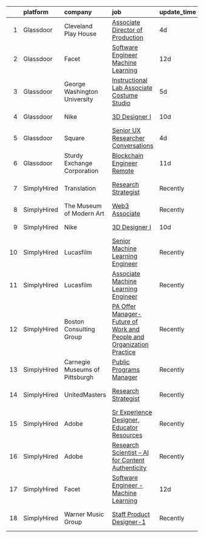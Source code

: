 

|    | platform    | company                        | job                                                                                                                                                                                                                                                                                                          | update_time   | location                 |
|---:|:------------|:-------------------------------|:-------------------------------------------------------------------------------------------------------------------------------------------------------------------------------------------------------------------------------------------------------------------------------------------------------------|:--------------|:-------------------------|
|  1 | Glassdoor   | Cleveland Play House           | [Associate Director of Production](https://www.glassdoor.com/partner/jobListing.htm?pos=104&ao=1136043&s=58&guid=00000181a9116179bf1f10041a3c112f&src=GD_JOB_AD&t=SR&vt=w&ea=1&cs=1_c45a48cf&cb=1656398897686&jobListingId=1007960786071&jrtk=3-0-1g6kh2od1kf3u801-1g6kh2odfg2oi800-492d530367282d36-)       | 4d            | Cleveland, OH            |
|  2 | Glassdoor   | Facet                          | [Software Engineer   Machine Learning](https://www.glassdoor.com/partner/jobListing.htm?pos=101&ao=1136043&s=58&guid=00000181a9116179bf1f10041a3c112f&src=GD_JOB_AD&t=SR&vt=w&ea=1&cs=1_c8a29456&cb=1656398897685&jobListingId=1007942852875&jrtk=3-0-1g6kh2od1kf3u801-1g6kh2odfg2oi800-d72e5880989bd4aa-)   | 12d           | San Francisco, CA        |
|  3 | Glassdoor   | George Washington University   | [Instructional Lab Associate  Costume Studio](https://www.glassdoor.com/partner/jobListing.htm?pos=105&ao=1136043&s=58&guid=00000181a9116179bf1f10041a3c112f&src=GD_JOB_AD&t=SR&vt=w&cs=1_4af68cf6&cb=1656398897686&jobListingId=1007956896837&jrtk=3-0-1g6kh2od1kf3u801-1g6kh2odfg2oi800-8ff18217726aa439-) | 5d            | United States            |
|  4 | Glassdoor   | Nike                           | [3D Designer I](https://www.glassdoor.com/partner/jobListing.htm?pos=102&ao=1136043&s=58&guid=00000181a9116179bf1f10041a3c112f&src=GD_JOB_AD&t=SR&vt=w&cs=1_75d6337b&cb=1656398897686&jobListingId=1007947826288&jrtk=3-0-1g6kh2od1kf3u801-1g6kh2odfg2oi800-612dfb3f0eb8356f-)                               | 10d           | Beaverton, OR            |
|  5 | Glassdoor   | Square                         | [Senior UX Researcher  Conversations](https://www.glassdoor.com/partner/jobListing.htm?pos=106&ao=1136043&s=58&guid=00000181a9116179bf1f10041a3c112f&src=GD_JOB_AD&t=SR&vt=w&cs=1_3d2d6629&cb=1656398897686&jobListingId=1007960814130&jrtk=3-0-1g6kh2od1kf3u801-1g6kh2odfg2oi800-635632c59c92a8bc-)         | 4d            | Seattle, WA              |
|  6 | Glassdoor   | Sturdy Exchange Corporation    | [Blockchain Engineer  Remote ](https://www.glassdoor.com/partner/jobListing.htm?pos=103&ao=1136043&s=58&guid=00000181a9116179bf1f10041a3c112f&src=GD_JOB_AD&t=SR&vt=w&ea=1&cs=1_a83c196c&cb=1656398897686&jobListingId=1007945004698&jrtk=3-0-1g6kh2od1kf3u801-1g6kh2odfg2oi800-cfbd5654e5418373-)           | 11d           | Remote                   |
|  7 | SimplyHired | Translation                    | [Research Strategist](https://www.simplyhired.com/job/QhlNO6tzMwLs37zg_ddKmO4yszqOHywEf52ejSJjLxlJv-xSNn1VpQ?q=generative+artist)                                                                                                                                                                            | Recently      | San Francisco, CA        |
|  8 | SimplyHired | The Museum of Modern Art       | [Web3 Associate](https://www.simplyhired.com/job/YuKI2tqG1D95R1pZjD5X4TDL5EorwMNgW-VnZr6KMSpp97UaGBSgSg?q=generative+artist)                                                                                                                                                                                 | Recently      | New York, NY             |
|  9 | SimplyHired | Nike                           | [3D Designer I](https://www.simplyhired.com/job/VIQl9bidPdjdl0kOo8f4Xb6lk-Uf1P7aGtvTl07Ays0ZyFkZ8ibgWA?q=generative+artist)                                                                                                                                                                                  | 10d           | Beaverton, OR            |
| 10 | SimplyHired | Lucasfilm                      | [Senior Machine Learning Engineer](https://www.simplyhired.com/job/K1xv_KNl6o0_xGy8jMyw7_AS1ts7LiE9uyXiXnJlZiz7U0TOKj37fw?q=generative+artist)                                                                                                                                                               | Recently      | San Francisco, CA        |
| 11 | SimplyHired | Lucasfilm                      | [Associate Machine Learning Engineer](https://www.simplyhired.com/job/XJTtzorP-cvC9W-T4C3Nbsj0BMgIlQp6ZwvKdhPLZqUll3uPYTuIAQ?q=generative+artist)                                                                                                                                                            | Recently      | San Francisco, CA        |
| 12 | SimplyHired | Boston Consulting Group        | [PA Offer Manager- Future of Work and People and Organization Practice](https://www.simplyhired.com/job/tBX2_L-7tcSIqoCrmpZU4TI6UR_o09zfLUVsWh2U0ixBcFnehF-HMQ?q=generative+artist)                                                                                                                          | Recently      | Chicago, IL              |
| 13 | SimplyHired | Carnegie Museums of Pittsburgh | [Public Programs Manager](https://www.simplyhired.com/job/rQF1LoeM8u6vDS4VVCsI7G01TKx5Brvg2PmHhYY2isCKOHmxvrvkWA?q=generative+artist)                                                                                                                                                                        | Recently      | Pittsburgh, PA           |
| 14 | SimplyHired | UnitedMasters                  | [Research Strategist](https://www.simplyhired.com/job/8XM5DpGjYzxSQZvpz__rV21LPdlP8huVLxt47BNjIvSePkgehAk8zQ?q=generative+artist)                                                                                                                                                                            | Recently      | San Francisco, CA        |
| 15 | SimplyHired | Adobe                          | [Sr Experience Designer, Educator Resources](https://www.simplyhired.com/job/fX_4wU1ld-du_RZ2pBOz2NUjTjwxwXN3JopyhczMdBqGp361AOYDKg?q=generative+artist)                                                                                                                                                     | Recently      | San Francisco, CA        |
| 16 | SimplyHired | Adobe                          | [Research Scientist – AI for Content Authenticity](https://www.simplyhired.com/job/sHB9V-ER0zPVYgbqHVudXt99S-g9K09ZGD1KyeFfKQG5rn1JaTWF8Q?q=generative+artist)                                                                                                                                               | Recently      | San Jose, CA             |
| 17 | SimplyHired | Facet                          | [Software Engineer - Machine Learning](https://www.simplyhired.com/job/rRl7LpYqGiIowLAwzbrNzMgXtXTFbKgtp-z9fo66PKEqX4Q6nYlO_w?q=generative+artist)                                                                                                                                                           | 12d           | San Francisco, CA        |
| 18 | SimplyHired | Warner Music Group             | [Staff Product Designer-1](https://www.simplyhired.com/job/Rx3QVpdtMgRFeZ_Jq3WKPJJ7jLDegkvmHHZuGX1n-oprxs58NT_p3g?q=generative+artist)                                                                                                                                                                       | Recently      | Broadway, VA +1 location |